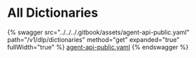 # All Dictionaries

{% swagger src="../../../.gitbook/assets/agent-api-public.yaml" path="/v1/dlp/dictionaries" method="get" expanded="true" fullWidth="true" %}
[agent-api-public.yaml](../../../.gitbook/assets/agent-api-public.yaml)
{% endswagger %}
